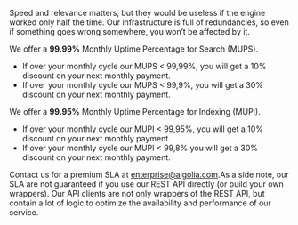 Speed and relevance matters, but they would be useless if the engine worked only half the time. Our infrastructure is full of redundancies, so even if something goes wrong somewhere, you won’t be affected by it.

We offer a **99.99%** Monthly Uptime Percentage for Search (MUPS).

*   If over your monthly cycle our MUPS < 99,99%, you will get a 10% discount on your next monthly payment.
*   If over your monthly cycle our MUPS < 99,9%, you will get a 30% discount on your next monthly payment.

We offer a **99.95%** Monthly Uptime Percentage for Indexing (MUPI).

*   If over your monthly cycle our MUPI < 99,95%, you will get a 10% discount on your next monthly payment.
*   If over your monthly cycle our MUPI < 99,8% you will get a 30% discount on your next monthly payment.

Contact us for a premium SLA at [enterprise@algolia.com](mailto:enterprise@algolia.com).As a side note, our SLA are not guaranteed if you use our REST API directly (or build your own wrappers). Our API clients are not only wrappers of the REST API, but contain a lot of logic to optimize the availability and performance of our service.